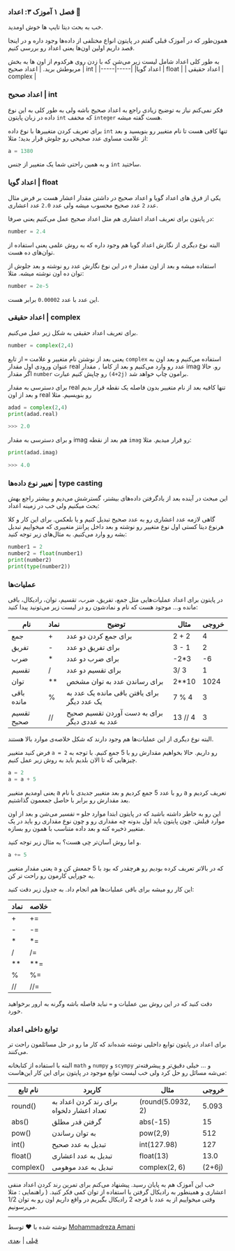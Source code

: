 ### فصل ۱ آموزک ۳: اعداد :100:

خب به بحث دیتا تایپ ها خوش اومدید. 

همون‌طور که در آموزک قبلی گفتم در پایتون انواع مختلفی از داده‌ها وجود داره و در اینجا قصد داریم اولین اون‌ها یعنی اعداد رو بررسی کنیم.

به طور کلی اعداد شامل لیست زیر می‌شن که با زدن روی هرکدوم از اون ها به بخش مربوطش برید.
| اعداد صحیح | int |
|-----|-----|
|اعداد گویا | float |
| اعداد حقیقی | complex |

### اعداد صحیح | int 

فکر نمی‌کنم نیاز به توضیح زیادی راجع به اعداد صحیح باشه ولی به طور کلی به این نوع داده در زبان پایتون `int` که مخفف ‍`integer‍‍` هست گفته میشه.

برای تعریف کردن متغییرها با نوع داده `int` تنها کافی هست تا نام متغییر رو بنویسید و بعد از علامت مساوی عدد صحیحی رو جلوش قرار بدید؛ مثلا: 

``` python
a = 1380
```


و به همین راحتی شما یک متغییر از جنس `int` ساختید. 

###  اعداد گویا | float

یکی از فرق های اعداد گویا و اعداد صحیح در داشتن مقدار اعشار هست بر فرض مثال عدد `2` عدد صحیح محسوب میشه ولی عدد `2.0` عدد اعشاری.

در پایتون برای تعریف اعداد اعشاری هم مثل اعداد صحیح عمل می‌کنیم یعنی صرفا:

``` python
number = 2.4
```

البته نوع دیگری از نگارش اعداد گویا هم وجود داره که به روش علمی یعنی استفاده از توان‌های ده هست.

در این نوع نگارش عدد رو نوشته و بعد جلوش از `e` استفاده میشه و بعد از اون مقدار توان ده اون نوشته میشه. مثلا:

``` python
number = 2e-5
```

این عدد با عدد
`0.00002` برابر هست.

### اعداد حقیقی | complex 

برای تعریف اعداد حقیقی به شکل زیر عمل می‌کنیم.

``` python
number = complex(2,4)
```

یعنی بعد از نوشتن نام متغییر و علامت `=` از تابع ‍`complex` استفاده می‌کنیم و بعد اون به عنوان ورودی اول مقدار real عدد رو وارد می‌کنیم و بعد از کاما ‍`,`
مقدار imag رو.
حالا اگر مقدار `number` رو چاپش کنیم عبارت ‍`(2+4j)` برامون چاپ خواهد شد.

برای دسترسی به مقدار real تنها کافیه بعد از نام متغییر بدون فاصله یک نقطه قرار بدیم و بعد از اون real رو بنویسیم.
مثلا

``` python
adad = complex(2,4)
print(adad.real)
```
``` python
>>> 2.0
```
و برای دسترسی به مقدار imag هم بعد از نقطه `imag` رو قرار میدیم. مثلا:

``` python
print(adad.imag)
```

``` python
>>> 4.0
```

### نعییر نوع داده‌ها | type casting

این مبحث در آینده بعد از یادگرفتن داده‌های بیشتر، گسترشش می‌دیم و بیشتر راجع بهش بحث میکنیم ولی خب در زمینه اعداد:

گاهی لازمه عدد اعشاری رو به عدد صحیح تبدیل کنیم و یا بلعکس. برای این کار و کلا هرنوع دیتا کستی اول نوع متغییر رو نوشته و بعد داخل پرانتز متغییری که میخواییم 
تبدیل بشه رو وارد می‌کنیم. به مثال‌های زیر توجه کنید:

``` python
number1 = 2
number2 = float(number1)
print(number2)
print(type(number2))
```

### عملیات‌ها

در پایتون برای اعداد عملیات‌هایی مثل جمع‌، تفریق، ضرب، تقسیم، توان، رادیکال، باقی مانده و... موجود هست که نام و نمادشون رو در لیست زیر می‌تونید پیدا کنید:

| نام | نماد | توضیح | مثال | خروجی |
|----|----|----|----|----|
| جمع | + | برای جمع کردن دو عدد | 2 + 2| 4 |
| تفریق | - | برای تفریق دو عدد | 3 - 1 | 2 |
| ضرب | \* |برای ضرب دو عدد | -2\*3 | -6 |
| تقسیم |  /|برای تقسیم دو عدد | 3/ 3 | 1 |
| توان | \*\* | برای رساندن عدد به توان مشخص | 2\*\*10 | 1024 |
| باقی مانده | % | برای یافتن باقی مانده یک عدد به یک عدد دیگر | 7 % 4 | 3 |
| تقسیم صحیح | // | برای به دست آوردن تقسیم صحیح عدد به عددی دیگر | 13 // 4 | 3 |

البته نوع دیگری از این عملیات‌ها هم وجود دارند که شکل خلاصه‌ی موارد بالا هستند.

فرض کنید متغییر ` a = 2 ` رو داریم. حالا بخواهیم مقدارش رو با 5 جمع کنیم. با توجه به چیزهایی که تا الان بلدیم باید به روش زیر عمل کنیم. 

``` python
a = 2
a = a + 5
```
یعنی اومدیم متغییر a رو با عدد 5 جمع کردیم و بعد متغییر جدیدی با نام a تعریف کردیم و بعد مقدارش رو برابر با حاصل جمعمون گذاشتیم. 
 
این رو به خاطر داشته باشید که در پایتون ابتدا موارد جلو `=` تفسیر می‌شن و بعد از اون موارد قبلش. چون پایتون باید اول بدونه چه مقداری رو و چون نوع مقداری رو 
باید در یک متغییر ذخیره کنه و بعد داده متناسب با همون رو بسازه. 

و اما روش آسان‌تر چی هست؟
به مثال زیر توجه کنید.
 
 ``` python
 a += 5
 ```
 یعنی مقدار متغییر `a` که در بالاتر تعریف کرده بودیم رو هرچقدر که بود با 5 جمعش کن و یه جورایی کارمون رو راحت تر کن. 
 
 این کار رو میشه برای باقی عملیات‌ها هم انجام داد. به جدول زیر دقت کنید:
 
 | نماد | خلاصه |
 |----|-----|
 | + | += |
 | - | -= |
 | \* | \*= |
 | / | /= |
 | \*\* | \*\*= |
 | % | %= |
 | // | //= |
 
 دقت کنید که در این روش بین عملیات و `=` نباید فاصله باشه وگرنه به ارور برخواهید خورد. 
 

### توابع داخلی اعداد 

برای اعداد در پایتون توابع داخلیی نوشته شده‌اند که کار ما رو در حل مسائلمون راحت تر می‌کنند.

البته با استفاده از کتابخانه ‍`math` و `numpy` و `scympy` و ... خیلی دقیق‌تر و پیشرفته‌تر می‌شه مسائل رو حل کرد ولی خب لیست توابع
موجود در پایتون برای این کار این‌هاست:

| نام تابع | کاربرد | مثال | خروجی |
|-----|----|----|-----|
| round() | برای رند کردن اعداد به تعداد اعشار دلخواه | (round(5.0932, 2) | 5.093 |
| abs() | گرفتن قدر مطلق | abs(-15) | 15 |
| pow() | به توان رساندن | pow(2,9) | 512 |
| int() | تبدیل به عدد صحیح | int(127.98) | 127 |
| float() | تبدیل به عدد اعشاری | float(13) | 13.0 |
| complex() | تبدیل به عدد موهومی | complex(2, 6) | (2+6j) |

خب این آموزک هم به پایان رسید. پیشنهاد می‌کنم برای تمرین رند کردن اعداد منفی اعشاری و همینطور به رادیکال گرفتن با استفاده از توان کمی فکر کنید. ( راهنمایی 
: مثلا وقتی میخواییم از یه عدد با فرجه 2 رادیکال بگیریم در واقع داریم اون رو به توان 1/2 می‌رسونیم. 



-----------------------------------------------------------------------------------------------------------------------------
نوشته شده با :heart: توسط [Mohammadreza Amani](https://github.com/MohammadrezaAmani)
    
   [قبلی](./1-2-variables.md) | [بعدی]()

